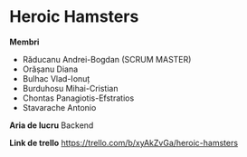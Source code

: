 ﻿Heroic Hamsters
======

**Membri**
* Răducanu Andrei-Bogdan (SCRUM MASTER)
* Orășanu Diana
* Bulhac Vlad-Ionuț
* Burduhosu Mihai-Cristian
* Chontas Panagiotis-Efstratios
* Stavarache Antonio

**Aria de lucru** 
Backend

**Link de trello**
https://trello.com/b/xyAkZvGa/heroic-hamsters